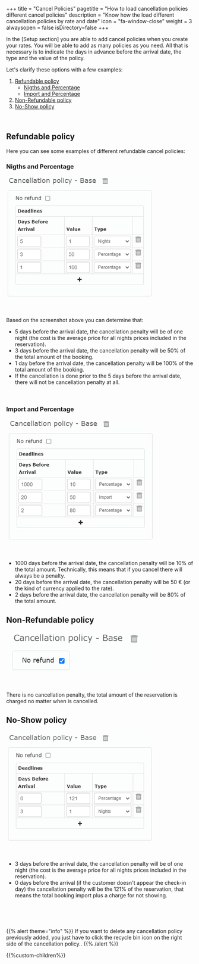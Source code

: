 +++
title = "Cancel Policies"
pagetitle = "How to load cancellation policies different cancel policies"
description = "Know how the load different cancellation policies by rate and date"
icon = "fa-window-close"
weight = 3
alwaysopen = false
isDirectory=false
+++

In the [Setup section] you are able to add cancel policies when you create your rates. You will be able to add as many policies as you need. All that is necessary is to indicate the days in advance before the arrival date, the type and the value of the policy.

Let's clarify these options with a few examples:

1. [Refundable policy](#refundable-policy)
    * [Nigths and Percentage](#nigths-and-percentage)
    * [Import and Percentage](#import-and-percentage)
2. [Non-Refundable policy](#non-refundable-policy)
3. [No-Show policy](#no-show-policy)

</br>

## Refundable policy

Here you can see some examples of different refundable cancel policies:

### Nigths and Percentage

![Inventory Cancel Policies](./../../../images/web/inventory_cancelpolicy1.png "Inventory Cancel Policies")

</br>

Based on the screenshot above you can determine that:

* 5 days before the arrival date, the cancellation penalty will be of one night (the cost is the average price for all nights prices included in the reservation).
* 3 days before the arrival date, the cancellation penalty will be 50% of the total amount of the booking.
* 1 day before the arrival date, the cancellation penalty will be 100% of the total amount of the booking.
* If the cancellation is done prior to the 5 days before the arrival date, there will not be cancellation penalty at all.

</br>

### Import and Percentage

![Inventory Cancel Policies](./../../../images/web/inventory_cancelpolicy2.png "Inventory Cancel Policies")

</br>

* 1000 days before the arrival date, the cancellation penalty will be 10% of the total amount. Technically, this means that if you cancel there will always be a penalty.
* 20 days before the arrival date, the cancellation penalty will be 50 € (or the kind of currency applied to the rate).
* 2 days before the arrival date, the cancellation penalty will be 80% of the total amount.


## Non-Refundable policy

![Inventory Cancel Policies](./../../../images/web/inventory_cancelpolicy4.png "Inventory Cancel Policies")

</br>

There is no cancellation penalty, the total amount of the reservation is charged no matter when is cancelled. 


## No-Show policy


![Inventory Cancel Policies](./../../../images/web/inventory_cancelpolicy3.png "Inventory Cancel Policies")

</br>

* 3 days before the arrival date, the cancellation penalty will be of one night (the cost is the average price for all nights prices included in the reservation).
* 0 days before the arrival (if the customer doesn't appear the check-in day) the cancellation penalty will be the 121% of the reservation, that means the total booking import plus a charge for not showing.





</br>
</br>
</br>

{{% alert theme="info" %}} If you want to delete any cancellation policy previously added, you just have to click the recycle bin icon on the right
side of the cancellation policy.. {{% /alert %}}


{{%custom-children%}}